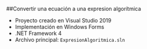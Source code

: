 ##Convertir una ecuación a una expresion algorítmica

- Proyecto creado en Visual Studio 2019
- Implementación en Windows Forms
- .NET Framework 4
- Archivo principal: `ExpresionAlgoritmica.sln`
